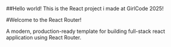 ##Hello world! This is the React project i made at GirlCode 2025!

#Welcome to the React Router!

A modern, production-ready template for building full-stack react application using React Router.
